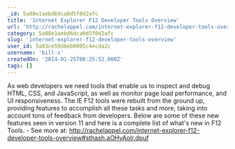 ```yaml
---
_id: 5a88e1aebd6dca0d5f0d2afc
title: 'Internet Explorer F12 Developer Tools Overview'
url: 'http://rachelappel.com/internet-explorer-f12-developer-tools-overview'
category: 5a88e1aebd6dca0d5f0d2afc
slug: 'internet-explorer-f12-developer-tools-overview'
user_id: 5a83ce59d6eb0005c4ecda2c
username: 'bill-s'
createdOn: '2014-01-25T08:25:52.000Z'
tags: []
---
```


As web developers we need tools that enable us to  inspect and debug HTML, CSS, and JavaScript, as well as monitor page load performance, and UI responsiveness. The IE F12 tools were rebuilt from the ground up, providing features to accomplish all these tasks and more, taking into account tons of feedback from developers. Below are some of these new features seen in version 11 and here is a complete list of what's new in F12 Tools. - See more at: http://rachelappel.com/internet-explorer-f12-developer-tools-overview#sthash.aOHyAolr.dpuf
